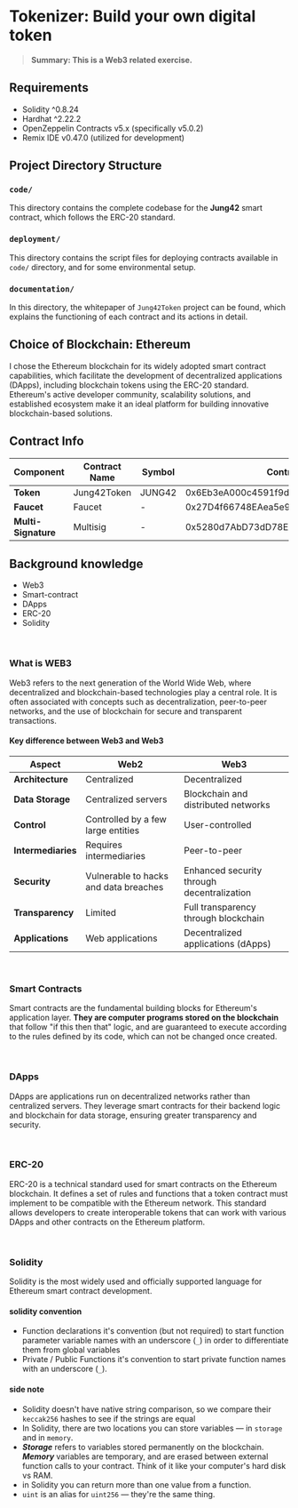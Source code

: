 # Tokenizer: Build your own digital token

> __Summary: This is a Web3 related exercise.__

## Requirements
- Solidity ^0.8.24
- Hardhat ^2.22.2
- OpenZeppelin Contracts v5.x (specifically v5.0.2)
- Remix IDE v0.47.0 (utilized for development)

## Project Directory Structure

### `code/`
This directory contains the complete codebase for the **Jung42** smart contract, which follows  the ERC-20 standard.

### `deployment/`
This directory contains the script files for deploying contracts available in `code/` directory, and for some environmental setup.

### `documentation/`
In this directory, the whitepaper of `Jung42Token` project can be found, which explains the functioning of each contract and its actions in detail.

## Choice of Blockchain: Ethereum
I chose the Ethereum blockchain for its widely adopted smart contract capabilities, which facilitate the development of decentralized applications (DApps), including blockchain tokens using the ERC-20 standard. Ethereum's active developer community, scalability solutions, and established ecosystem make it an ideal platform for building innovative blockchain-based solutions.

## Contract Info
| Component       | Contract Name | Symbol | Contract Address| Etherscan Sepolia|
|-----------------|----------------|--------|---------------|---|
| **Token**       | Jung42Token    | JUNG42 | 0x6Eb3eA000c4591f9dCEFc5E869E0A19628e8a4c2|[Jung42Token](https://sepolia.etherscan.io/address/0x6Eb3eA000c4591f9dCEFc5E869E0A19628e8a4c2)|
| **Faucet**      | Faucet         | -      | 0x27D4f66748EAea5e9769baAF1bB223F841fab21E|[Faucet](https://sepolia.etherscan.io/address/0x27d4f66748eaea5e9769baaf1bb223f841fab21e)|
| **Multi-Signature** | Multisig       | -      | 0x5280d7AbD73dD78EA0C60FB347c508Ce68fAAb73|[Multisig](https://sepolia.etherscan.io/address/0x5280d7abd73dd78ea0c60fb347c508ce68faab73)|

## Background knowledge
- Web3
- Smart-contract
- DApps
- ERC-20
- Solidity

<br/>

### What is WEB3
Web3 refers to the next generation of the World Wide Web, where decentralized and blockchain-based technologies play a central role. It is often associated with concepts such as decentralization, peer-to-peer networks, and the use of blockchain for secure and transparent transactions. 

#### Key difference between Web3 and Web3
| Aspect            | Web2                                      | Web3         |                       
|-------------------|--------------------|-------------------------------------|
| **Architecture**  | Centralized                               | Decentralized |                   
| **Data Storage**  | Centralized servers                       | Blockchain and distributed networks       |
| **Control**       | Controlled by a few large entities        | User-controlled  |
| **Intermediaries**| Requires intermediaries                   | Peer-to-peer       |
| **Security**      | Vulnerable to hacks and data breaches     | Enhanced security through decentralization|
| **Transparency**  | Limited                                   | Full transparency through blockchain      |
| **Applications**  | Web applications                          | Decentralized applications (dApps)        |

<br/>

### Smart Contracts
Smart contracts are the fundamental building blocks for Ethereum's application layer. **They are computer programs stored on the blockchain** that follow "if this then that" logic, and are guaranteed to execute according to the rules defined by its code, which can not be changed once created.

<br/>

### DApps
DApps are applications run on decentralized networks rather than centralized servers. They leverage smart contracts for their backend logic and blockchain for data storage, ensuring greater transparency and security.

<br/>

### ERC-20
ERC-20 is a technical standard used for smart contracts on the Ethereum blockchain. It defines a set of rules and functions that a token contract must implement to be compatible with the Ethereum network. This standard allows developers to create interoperable tokens that can work with various DApps and other contracts on the Ethereum platform.

<br/>

### Solidity
Solidity is the most widely used and officially supported language for Ethereum smart contract development.

#### solidity convention

- Function declarations
it's convention (but not required) to start function parameter variable names with an underscore (`_`) in order to differentiate them from global variables
- Private / Public Functions
it's convention to start private function names with an underscore (`_`).

#### side note
- Solidity doesn't have native string comparison, so we compare their `keccak256` hashes to see if the strings are equal
- In Solidity, there are two locations you can store variables — in  `storage`  and in  `memory`.
- **_Storage_**  refers to variables stored permanently on the blockchain.  **_Memory_**  variables are temporary, and are erased between external function calls to your contract. Think of it like your computer's hard disk vs RAM.
- in Solidity you can return more than one value from a function.
- `uint`  is an alias for  `uint256`  — they're the same thing.
